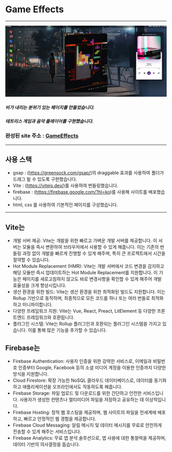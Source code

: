 # Game Effects
-------------------------------

![gameEffects 썸네일이미지](/public/images/gamepage.png)

##### 비가 내리는 분위기 있는 페이지를 만들었습니다.
##### 테트리스 게임과 음악 플레이어를 구현했습니다.

### 완성된 site 주소 : [GameEffects][gamelink]
[gamelink]: https://jin-s-game.web.app/

------------------------------
## 사용 스택
- gsap : (https://greensock.com/gsap/)의 draggable 효과를 사용하여 폴더가 드래그 될 수 있도록 구현했습니다.
- Vite : (https://vitejs.dev/)를 사용하여 번들링했습니다.
- firebase : (https://firebase.google.com/?hl=ko)를 사용해 사이트를 배포했습니다.
- html, css 를 사용하여 기본적인 페이지를 구성했습니다.

-----------------------------------
## Vite는
 - 개발 서버 제공: Vite는 개발을 위한 빠르고 가벼운 개발 서버를 제공합니다. 이 서버는 모듈을 즉시 변환하여 브라우저에서 사용할 수 있게 해줍니다. 이는 기존의 번들링 과정 없이 개발을 빠르게 진행할 수 있게 해주며, 특히 큰 프로젝트에서 시간을 절약할 수 있습니다.
 - Hot Module Replacement (HMR): Vite는 개발 서버에서 코드 변경을 감지하고 해당 모듈만 즉시 업데이트하는 Hot Module Replacement를 지원합니다. 이 기능은 페이지를 새로고침하지 않고도 바로 변경사항을 확인할 수 있게 해주어 개발 효율성을 크게 향상시킵니다.
 - 생산 환경을 위한 빌드: Vite는 생산 환경을 위한 최적화된 빌드도 지원합니다. 이는 Rollup 기반으로 동작하며, 최종적으로 모든 코드를 하나 또는 여러 번들로 최적화하고 미니파이합니다.
 - 다양한 프레임워크 지원: Vite는 Vue, React, Preact, LitElement 등 다양한 프론트엔드 프레임워크와 호환됩니다.
 - 플러그인 시스템: Vite는 Rollup 플러그인과 호환되는 플러그인 시스템을 가지고 있습니다. 이를 통해 많은 기능을 추가할 수 있습니다.


## Firebase는
 - Firebase Authentication: 사용자 인증을 위한 강력한 서비스로, 이메일과 비밀번호 인증부터 Google, Facebook 등의 소셜 미디어 계정을 이용한 인증까지 다양한 방식을 지원합니다.
 - Cloud Firestore: 확장 가능한 NoSQL 클라우드 데이터베이스로, 데이터를 동기화하고 애플리케이션을 오프라인에서도 작동하도록 해줍니다.
 - Firebase Storage: 파일 업로드 및 다운로드를 위한 간단하고 안전한 서비스입니다. 사용자가 생성한 컨텐츠나 멀티미디어 파일을 저장하고 공유하는 데 이상적입니다.
 - Firebase Hosting: 정적 웹 호스팅을 제공하며, 웹 사이트의 파일을 전세계에 배포하고, 빠르고 안정적인 웹 경험을 제공합니다.
 - Firebase Cloud Messaging: 알림 메시지 및 데이터 메시지를 무료로 안전하게 전송할 수 있게 해주는 서비스입니다.
 - Firebase Analytics: 무료 앱 분석 솔루션으로, 앱 사용에 대한 통찰력을 제공하며, 데이터 기반의 의사결정을 돕습니다.
